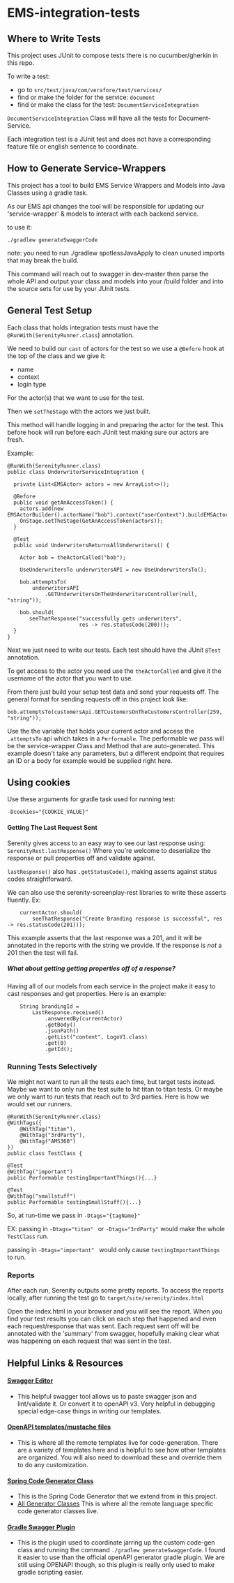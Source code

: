 # EMS-integration-tests

## Where to Write Tests

This project uses JUnit to compose tests there is no cucumber/gherkin in this repo.

To write a test:
- go to `src/test/java/com/verafore/test/services/`
- find or make the folder for the service: `document`
- find or make the class for the test: `DocumentServiceIntegration`

`DocumentServiceIntegration` Class will have all the tests for Document-Service.

Each integration test is a JUnit test and does not have a corresponding feature file or english sentence to coordinate.


## How to Generate Service-Wrappers 

This project has a tool to build EMS Service Wrappers and Models into Java Classes using a gradle task.

As our EMS api changes the tool will be responsible for updating our 'service-wrapper' & models to 
interact with each backend service. 

to use it:

``./gradlew generateSwaggerCode``

note: you need to run ./gradlew spotlessJavaApply to clean unused imports that may break the build.

This command will reach out to swagger in dev-master then parse the whole API and output your class and models into your /build folder and into the source sets for use by your JUnit tests.

## General Test Setup
Each class that holds integration tests must have the `@RunWith(SerenityRunner.class`) annotation.

We need to build our `cast` of actors for the test so we use a `@Before` hook at the top of the class and we give it:
- name
- context
- login type

For the actor(s) that we want to use for the test.

Then we `setTheStage` with the actors we just built.
 
 This method will handle logging in and preparing the actor for the test.
This before hook will run before each JUnit test making sure our actors are fresh.

Example:
`````
@RunWith(SerenityRunner.class)
public class UnderwriterServiceIntegration {

  private List<EMSActor> actors = new ArrayList<>();

  @Before
  public void getAnAccessToken() {
    actors.add(new EMSActorBuilder().actorName("bob").context("userContext").buildEMSActor());
    OnStage.setTheStage(GetAnAccessToken(actors));
  }

  @Test
  public void UnderwritersReturnsAllUnderwriters() {

    Actor bob = theActorCalled("bob");

    UseUnderwritersTo underwritersAPI = new UseUnderwritersTo();

    bob.attemptsTo(
        underwritersAPI
            .GETUnderwritersOnTheUnderwritersController(null, "string"));

    bob.should(
       seeThatResponse("successfully gets underwriters",
                       res -> res.statusCode(200)));
  }
}

`````

Next we just need to write our tests.
Each test should have the JUnit `@Test` annotation.

To get access to the actor you need use the `theActorCalled`
 and give it the username of the actor that you want to use.

From there just build your setup test data and send your requests off. 
The general format for sending requests off in this project look like:

```
bob.attemptsTo(customersApi.GETCustomersOnTheCustomersController(259, "string"));
```

Use the the variable that holds your current actor and access the `.attemptsTo` api which takes in a `Performable`.
The performable we pass will be the service-wrapper Class and Method that are auto-generated.
This example doesn't take any parameters, but a different endpoint that requires an ID or a body for example 
 would be supplied right here.
 


## Using cookies
Use these arguments for gradle task used for running test:

`-Dcookies="{COOKIE_VALUE}"`
 

#### Getting The Last Request Sent
Serenity gives access to an easy way to see our last response using:
`SerenityRest.lastResponse()`
Where you're welcome to deserialize the response or pull properties off and validate against.

`lastResponse()` also has `.getStatusCode()`, making asserts against status codes
straightforward.

We can also use the serenity-screenplay-rest libraries to write these asserts fluently.
Ex:
```
    currentActor.should(
        seeThatResponse("Create Branding response is successful", res -> res.statusCode(201)));
```
This example asserts that the last response was a 201, and it will be annotated in the reports
with the string we provide. If the response is *not* a 201 then the test will fail.

##### What about getting getting properties off of a response?
Having all of our models from each service in the project make it easy to cast responses and get properties.
Here is an example:
```
    String brandingId =
        LastResponse.received()
            .answeredBy(currentActor)
            .getBody()
            .jsonPath()
            .getList("content", LogoV1.class)
            .get(0)
            .getId();
```

### Running Tests Selectively
We might not want to run all the tests each time, but target tests instead.
Maybe we want to only run the test suite to hit titan to titan 
tests.
Or maybe we only want to run tests that reach out to 3rd parties.
Here is how we would set our runners.
  ```
@RunWith(SerenityRunner.class)
@WithTags({
      @WithTag("titan"),
      @WithTag("3rdParty"),
      @WithTag("AMS360")
})
public class TestClass {

  @Test
  @WithTag("important") 
  public Performable testingImportantThings(){...}

  @Test
  @WithTag("smallstuff") 
  public Performable testingSmallStuff(){...}
  ```

So, at run-time we pass in `-Dtags="{tagName}" `

EX:
passing in `-Dtags="titan" ` or `-Dtags="3rdParty"` would make the whole `TestClass` run.

passing in `-Dtags="important" `  would only cause `testingImportantThings` to run.
  

### Reports
After each run, Serenity outputs some pretty reports.
To access the reports locally, after running the test go to 
`target/site/serenity/index.html`

Open the index.html in your browser and you will see the report. When you find your
test results you can click on each step that happened and even each request/response that was sent. Each request sent off will be annotated with the 'summary' from swagger, hopefully making clear what was happening on each request that was sent in the test.


## Helpful Links & Resources

#### [Swagger Editor](https://editor.swagger.io/)
 - This helpful swagger tool allows us to paste swagger json and lint/validate it. Or convert it to openAPI v3. Very helpful in debugging special edge-case
things in writing our templates.


#### [OpenAPI templates/mustache files](https://github.com/OpenAPITools/openapi-generator/tree/master/modules/openapi-generator/src/main/resources)
 - This is where all the remote templates live for code-generation. There are a variety of 
templates here and is helpful to see how other templates are organized. You will also need to
download these and override them to do any customization.

#### [Spring Code Generator Class](https://github.com/OpenAPITools/openapi-generator/blob/master/modules/openapi-generator/src/main/java/org/openapitools/codegen/languages/SpringCodegen.java)
 - This is the Spring Code Generator that we extend from in this project.
 - [All Generator Classes](https://github.com/OpenAPITools/openapi-generator/blob/master/modules/openapi-generator/src/main/java/org/openapitools/codegen/languages) This is where all the remote language specific code generator classes live.

#### [Gradle Swagger Plugin](https://github.com/int128/gradle-swagger-generator-plugin)
 - This is the plugin used to coordinate jarring up the custom code-gen class and running the
command `./gradlew generateSwaggerCode`. I found it easier to use than the official openAPI generator gradle plugin.
We are still using OPENAPI though, so this plugin is really only used to make gradle
scripting easier.


